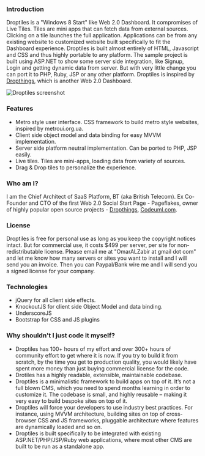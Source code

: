 ### Introduction
Droptiles is a "Windows 8 Start" like Web 2.0 Dashboard. It compromises of Live Tiles. Tiles are mini apps that can fetch data from external sources. Clicking on a tile launches the full application. Applications can be from any existing website to customized website built specifically to fit the Dashboard experience. 
Droptiles is built almost entirely of HTML, Javascript and CSS and thus highly portable to any platform. The sample project is built using ASP.NET to show some server side integration, like Signup, Login and getting dynamic data from server. But with very little change you can port it to PHP, Ruby, JSP or any other platform.
Droptiles is inspired by [Dropthings](http://dropthings.omaralzabir.com/), which is another Web 2.0 Dashboard.

![Droptiles screenshot](https://github.com/oazabir/Droptiles/raw/gh-pages/images/Screenshot600.png)

### Features
* Metro style user interface. CSS framework to build metro style websites, inspired by metroui.org.ua.
* Client side object model and data binding for easy MVVM implementation.
* Server side platform neutral implementation. Can be ported to PHP, JSP easily.
* Live tiles. Tiles are mini-apps, loading data from variety of sources.
* Drag & Drop tiles to personalize the experience. 

### Who am I?
I am the Chief Architect of SaaS Platform, BT (aka British Telecom). Ex Co-Founder and CTO of the first Web 2.0 Social Start Page - Pageflakes, owner of highly popular open source projects - [Dropthings](dropthings.omaralzabir.com), [Codeuml.com](http://codeuml.com). 

### License
Droptiles is free for personal use as long as you keep the copyright notices intact. But for commercial use, it costs $499 per server, per site for non-redistributable license. Please email me at "OmarALZabir at gmail dot com" and let me know how many servers or sites you want to install and I will send you an invoice. Then you can Paypal/Bank wire me and I will send you a signed license for your company.

### Technologies
* jQuery for all client side effects.
* KnockoutJS for client side Object Model and data binding.
* UnderscoreJS
* Bootstrap for CSS and JS plugins

### Why shouldn't I just code it myself?
* Droptiles has 100+ hours of my effort and over 300+ hours of community effort to get where it is now. If you try to build it from scratch, by the time you get to production quality, you would likely have spent more money than just buying commercial license for the code.
* Drotiles has a highly readable, extensible, maintainable codebase. 
* Droptiles is a minimalistic framework to build apps on top of it. It’s not a full blown CMS, which you need to spend months learning in order to customize it. The codebase is small, and highly reusable – making it very easy to build bespoke sites on top of it.
* Droptiles will force your developers to use industry best practices. For instance, using MVVM architecture, building sites on top of cross-browser CSS and JS frameworks, pluggable architecture where features are dynamically loaded and so on.
* Droptiles is built specifically to be integrated with existing ASP.NET/PHP/JSP/Ruby web applications, where most other CMS are built to be run as a standalone app.
